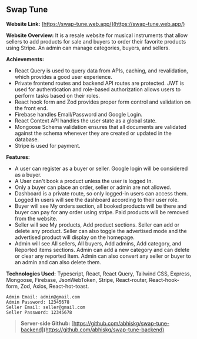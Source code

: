 <h2>Swap Tune</h2>

**Website Link:** [https://swap-tune.web.app/](https://swap-tune.web.app/)

**Website Overview:** It is a resale website for musical instruments that allow sellers to add products for sale and buyers to order their favorite products using Stripe. An admin can manage categories, buyers, and sellers.

**Achievements:**

- React Query is used to query data from APIs, caching, and revalidation, which provides a good user experience.
- Private frontend routes and backend API routes are protected. JWT is used for authentication and role-based authorization allows users to perform tasks based on their roles.
- React hook form and Zod provides proper form control and validation on the front end.
- Firebase handles Email/Password and Google Login.
- React Context API handles the user state as a global state.
- Mongoose Schema validation ensures that all documents are validated against the schema whenever they are created or updated in the database.
- Stripe is used for payment.

**Features:**

- A user can register as a buyer or seller. Google login will be considered as a buyer.
- A User can't book a product unless the user is logged In.
- Only a buyer can place an order, seller or admin are not allowed.
- Dashboard is a private route, so only logged-in users can access them. Logged In users will see the dashboard according to their user role.
- Buyer will see My orders section, all booked products will be there and buyer can pay for any order using stripe. Paid products will be removed from the website.
- Seller will see My products, Add product sections. Seller can add or delete any product. Seller can also toggle the advertised mode and the advertised product will display on the homepage.
- Admin will see All sellers, All buyers, Add admins, Add category, and Reported items sections. Admin can add a new category and can delete or clear any reported Item. Admin can also convert any seller or buyer to an admin and can also delete them.

**Technologies Used:** Typescript, React, React Query, Tailwind CSS, Express, Mongoose, Firebase, JsonWebToken, Stripe, React-router, React-hook-form, Zod, Axios, React-hot-toast.

```
Admin Email: admin@gmail.com
Admin Password: 12345678
Seller Email: seller@gmail.com
Seller Password: 12345678
```

> **Server-side Github:** [https://github.com/abhiskg/swap-tune-backend](https://github.com/abhiskg/swap-tune-backend)
